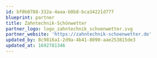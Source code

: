 ```yaml
---
id: bf0b0788-332a-4aaa-b0b8-bca34221d777
blueprint: partner
title: Zahntechnik-Schönwetter
partner_logo: logo_zahntechnik_schoenwetter.svg
partner_website: 'https://zahntechnik-schoenwetter.de'
updated_by: 8c9816a1-2d9a-4b41-8090-aae253815de3
updated_at: 1692781346
---
```

